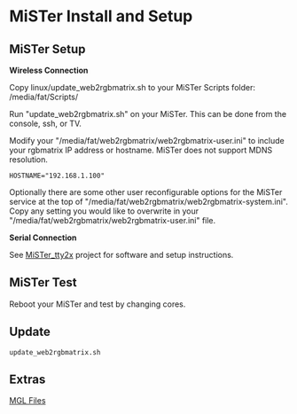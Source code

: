 # MiSTer Install and Setup

MiSTer Setup
-------
**Wireless Connection**

Copy linux/update_web2rgbmatrix.sh to your MiSTer Scripts folder: /media/fat/Scripts/

Run "update_web2rgbmatrix.sh" on your MiSTer.  This can be done from the console, ssh, or TV.

Modify your "/media/fat/web2rgbmatrix/web2rgbmatrix-user.ini" to include your rgbmatrix IP address or hostname. MiSTer does not support MDNS resolution.

```
HOSTNAME="192.168.1.100"
```

Optionally there are some other user reconfigurable options for the MiSTer service at the top of "/media/fat/web2rgbmatrix/web2rgbmatrix-system.ini". Copy any setting you would like to overwrite in your "/media/fat/web2rgbmatrix/web2rgbmatrix-user.ini" file.

**Serial Connection**

See [MiSTer_tty2x](https://github.com/venice1200/MiSTer_tty2x) project for software and setup instructions.

MiSTer Test
-------

Reboot your MiSTer and test by changing cores. 

Update
-------
```
update_web2rgbmatrix.sh
```

Extras
-------

[MGL Files](mgl/)
